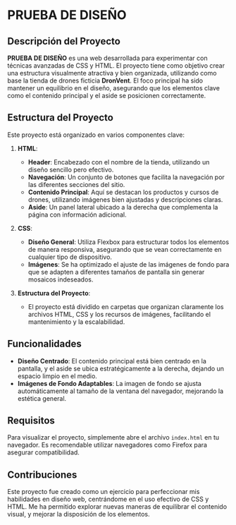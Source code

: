 # PRUEBA DE DISEÑO

## Descripción del Proyecto

**PRUEBA DE DISEÑO** es una web desarrollada para experimentar con técnicas avanzadas de CSS y HTML. El proyecto tiene como objetivo crear una estructura visualmente atractiva y bien organizada, utilizando como base la tienda de drones ficticia **DronVent**. El foco principal ha sido mantener un equilibrio en el diseño, asegurando que los elementos clave como el contenido principal y el aside se posicionen correctamente.
## Estructura del Proyecto

Este proyecto está organizado en varios componentes clave:

1. **HTML**:
   - **Header**: Encabezado con el nombre de la tienda, utilizando un diseño sencillo pero efectivo.
   - **Navegación**: Un conjunto de botones que facilita la navegación por las diferentes secciones del sitio.
   - **Contenido Principal**: Aquí se destacan los productos y cursos de drones, utilizando imágenes bien ajustadas y descripciones claras.
   - **Aside**: Un panel lateral ubicado a la derecha que complementa la página con información adicional.

2. **CSS**:
   - **Diseño General**: Utiliza Flexbox para estructurar todos los elementos de manera responsiva, asegurando que se vean correctamente en cualquier tipo de dispositivo.
   - **Imágenes**: Se ha optimizado el ajuste de las imágenes de fondo para que se adapten a diferentes tamaños de pantalla sin generar mosaicos indeseados.

3. **Estructura del Proyecto**:
   - El proyecto está dividido en carpetas que organizan claramente los archivos HTML, CSS y los recursos de imágenes, facilitando el mantenimiento y la escalabilidad.

## Funcionalidades

- **Diseño Centrado**: El contenido principal está bien centrado en la pantalla, y el aside se ubica estratégicamente a la derecha, dejando un espacio limpio en el medio.
- **Imágenes de Fondo Adaptables**: La imagen de fondo se ajusta automáticamente al tamaño de la ventana del navegador, mejorando la estética general.

## Requisitos

Para visualizar el proyecto, simplemente abre el archivo `index.html` en tu navegador. Es recomendable utilizar navegadores como Firefox para asegurar compatibilidad.

## Contribuciones

Este proyecto fue creado como un ejercicio para perfeccionar mis habilidades en diseño web, centrándome en el uso efectivo de CSS y HTML. Me ha permitido explorar nuevas maneras de equilibrar el contenido visual, y mejorar la disposición de los elementos.
